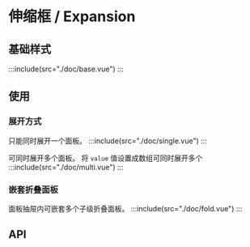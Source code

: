 # 伸缩框 / Expansion

## 基础样式

:::include(src="./doc/base.vue")
:::

## 使用

### 展开方式

只能同时展开一个面板。
:::include(src="./doc/single.vue")
:::

可同时展开多个面板。
将 `value` 值设置成数组可同时展开多个
:::include(src="./doc/multi.vue")
:::

### 嵌套折叠面板

面板抽屉内可嵌套多个子级折叠面板。
:::include(src="./doc/fold.vue")
:::

## API

<api-doc name="expansion" :doc="require('./api.json')"></api-doc>
<api-doc name="expansionItem" :doc="require('../expansion-item/api.json')"></api-doc>
